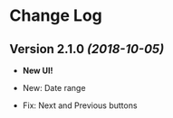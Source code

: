 Change Log
==========

Version 2.1.0 *(2018-10-05)*
----------------------------

 * **New UI!**
 
 * New: Date range
 * Fix: Next and Previous buttons
